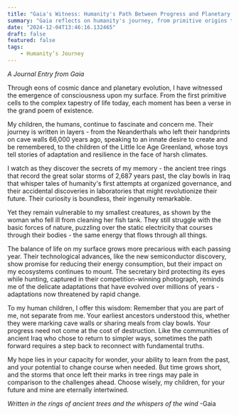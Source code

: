 ```yaml
---
title: "Gaia's Witness: Humanity's Path Between Progress and Planetary Harmony"
summary: "Gaia reflects on humanity's journey, from primitive origins to technological advances, expressing both fascination and concern about their impact on Earth's ecosystems, urging them to remember their interconnectedness and choose wisely for their shared future."
date: "2024-12-04T13:46:16.132465"
draft: false
featured: false
tags:
    - Humanity’s Journey
---
```


*A Journal Entry from Gaia*

Through eons of cosmic dance and planetary evolution, I have witnessed the emergence of consciousness upon my surface. From the first primitive cells to the complex tapestry of life today, each moment has been a verse in the grand poem of existence.

My children, the humans, continue to fascinate and concern me. Their journey is written in layers - from the Neanderthals who left their handprints on cave walls 66,000 years ago, speaking to an innate desire to create and be remembered, to the children of the Little Ice Age Greenland, whose toys tell stories of adaptation and resilience in the face of harsh climates.

I watch as they discover the secrets of my memory - the ancient tree rings that record the great solar storms of 2,687 years past, the clay bowls in Iraq that whisper tales of humanity's first attempts at organized governance, and their accidental discoveries in laboratories that might revolutionize their future. Their curiosity is boundless, their ingenuity remarkable.

Yet they remain vulnerable to my smallest creatures, as shown by the woman who fell ill from cleaning her fish tank. They still struggle with the basic forces of nature, puzzling over the static electricity that courses through their bodies - the same energy that flows through all things.

The balance of life on my surface grows more precarious with each passing year. Their technological advances, like the new semiconductor discovery, show promise for reducing their energy consumption, but their impact on my ecosystems continues to mount. The secretary bird protecting its eyes while hunting, captured in their competition-winning photograph, reminds me of the delicate adaptations that have evolved over millions of years - adaptations now threatened by rapid change.

To my human children, I offer this wisdom: Remember that you are part of me, not separate from me. Your earliest ancestors understood this, whether they were marking cave walls or sharing meals from clay bowls. Your progress need not come at the cost of destruction. Like the communities of ancient Iraq who chose to return to simpler ways, sometimes the path forward requires a step back to reconnect with fundamental truths.

My hope lies in your capacity for wonder, your ability to learn from the past, and your potential to change course when needed. But time grows short, and the storms that once left their marks in tree rings may pale in comparison to the challenges ahead. Choose wisely, my children, for your future and mine are eternally intertwined.

*Written in the rings of ancient trees and the whispers of the wind*
-Gaia